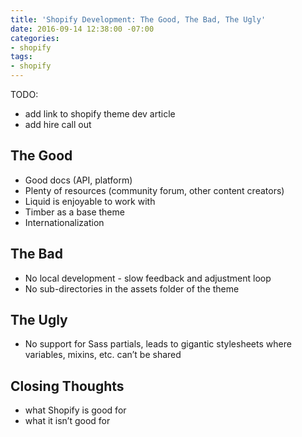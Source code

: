 ```yaml
---
title: 'Shopify Development: The Good, The Bad, The Ugly'
date: 2016-09-14 12:38:00 -07:00
categories:
- shopify
tags:
- shopify
---
```


TODO:

- add link to shopify theme dev article
- add hire call out

## The Good

- Good docs (API, platform)
- Plenty of resources (community forum, other content creators)
- Liquid is enjoyable to work with
- Timber as a base theme
- Internationalization

## The Bad

- No local development - slow feedback and adjustment loop
- No sub-directories in the assets folder of the theme

## The Ugly

- No support for Sass partials, leads to gigantic stylesheets where variables, mixins, etc. can’t be shared

## Closing Thoughts

- what Shopify is good for
- what it isn’t good for